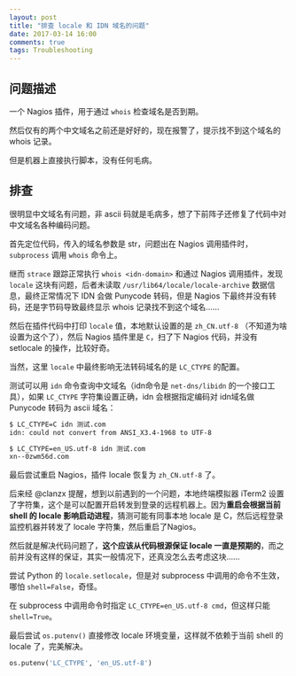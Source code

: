 ```yaml
---
layout: post
title: "排查 locale 和 IDN 域名的问题"
date: 2017-03-14 16:00
comments: true
tags: Troubleshooting
---
```



## 问题描述

一个 Nagios 插件，用于通过 `whois` 检查域名是否到期。

然后仅有的两个中文域名之前还是好好的，现在报警了，提示找不到这个域名的 whois 记录。

但是机器上直接执行脚本，没有任何毛病。


## 排查

很明显中文域名有问题，非 ascii 码就是毛病多，想了下前阵子还修复了代码中对中文域名各种编码问题。

首先定位代码，传入的域名参数是 str，问题出在 Nagios 调用插件时，`subprocess` 调用 `whois` 命令上。

继而 `strace` 跟踪正常执行 `whois <idn-domain>` 和通过 Nagios 调用插件，发现 `locale` 这块有问题，后者未读取 `/usr/lib64/locale/locale-archive` 数据信息，最终正常情况下 IDN 会做 Punycode 转码，但是 Nagios 下最终并没有转码，还是字节码导致最终显示 whois 记录找不到这个域名……

然后在插件代码中打印 `locale` 值，本地默认设置的是 `zh_CN.utf-8` （不知道为啥设置为这个了），然后 Nagios 插件里是 `C`，扫了下 Nagios 代码，并没有 setlocale 的操作，比较好奇。

当然，这里 `locale` 中最终影响无法转码域名的是 `LC_CTYPE` 的配置。

测试可以用 `idn` 命令查询中文域名（idn命令是 `net-dns/libidn` 的一个接口工具），如果 `LC_CTYPE` 字符集设置正确，idn 会根据指定编码对 idn域名做 Punycode 转码为 ascii 域名：

```bash
$ LC_CTYPE=C idn 测试.com
idn: could not convert from ANSI_X3.4-1968 to UTF-8

$ LC_CTYPE=en_US.utf-8 idn 测试.com
xn--0zwm56d.com
```

最后尝试重启 Nagios，插件 locale 恢复为 `zh_CN.utf-8` 了。

后来经 @clanzx 提醒，想到以前遇到的一个问题，本地终端模拟器 iTerm2 设置了字符集，这个是可以配置开启转发到登录的远程机器上。因为**重启会根据当前 shell 的 locale 影响启动进程**，猜测可能有同事本地 locale 是 C，然后远程登录监控机器并转发了 locale 字符集，然后重启了Nagios。

然后就是解决代码问题了，**这个应该从代码根源保证 locale 一直是预期的**，而之前并没有这样的保证，其实一般情况下，还真没怎么去考虑这块……

尝试 Python 的 `locale.setlocale`，但是对 subprocess 中调用的命令不生效，哪怕 `shell=False`，奇怪。

在 subprocess 中调用命令时指定 `LC_CTYPE=en_US.utf-8 cmd`，但这样只能 `shell=True`。

最后尝试 `os.putenv()` 直接修改 locale 环境变量，这样就不依赖于当前 shell 的 locale 了，完美解决。

```python
os.putenv('LC_CTYPE', 'en_US.utf-8')
```
